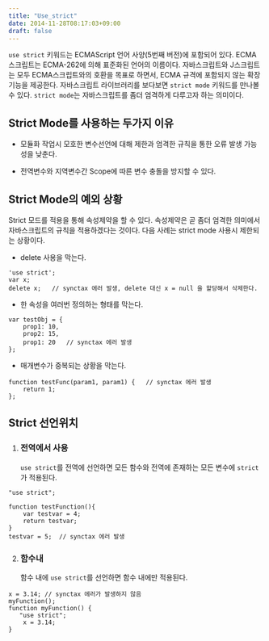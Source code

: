 ```yaml
---
title: "Use_strict"
date: 2014-11-28T08:17:03+09:00
draft: false
---
```


`use strict` 키워드는  ECMAScript 언어 사양(5번째 버전)에 포함되어 있다. ECMA스크립트는 ECMA-262에 의해 표준화된 언어의 이름이다. 자바스크립트와 J스크립트는 모두 ECMA스크립트와의 호환을 목표로 하면서, ECMA 규격에 포함되지 않는 확장 기능을 제공한다. 자바스크립트 라이브러리를 보다보면 `strict mode` 키워드를 만나볼 수 있다. `strict mode`는 자바스크립트를 좀더 엄격하게 다루고자 하는 의미이다.



## Strict Mode를 사용하는 두가지 이유 

- 모듈화 작업시 모호한 변수선언에 대해 제한과 엄격한 규칙을 통한 오류 발생 가능성을 낮춘다. 

- 전역변수와 지역변수간 Scope에 따른 변수 충돌을 방지할 수 있다.  

 

## Strict Mode의 예외 상황

Strict 모드를 적용을 통해 속성제약을 할 수 있다. 속성제약은 곧 좀더 엄격한 의미에서 자바스크립트의 규칙을 적용하겠다는 것이다. 다음 사례는 strict mode 사용시 제한되는 상황이다.

- delete 사용을 막는다.

```
'use strict';
var x;
delete x;   // synctax 에러 발생, delete 대신 x = null 을 할당해서 삭제한다.
```



- 한 속성을 여러번 정의하는 형태를 막는다.

```
var testObj = {
    prop1: 10,
    prop2: 15,
    prop1: 20   // synctax 에러 발생
};
```

- 매개변수가 중복되는 상황을 막는다.

```
function testFunc(param1, param1) {   // synctax 에러 발생
    return 1;
};
```

 

## Strict 선언위치

1. ### 전역에서 사용

   `use strict`를 전역에 선언하면 모든 함수와 전역에 존재하는 모든 변수에 `strict`가 적용된다.

```
"use strict";

function testFunction(){
    var testvar = 4;
    return testvar;
}
testvar = 5;  // synctax 에러 발생
```

2. ###  함수내

   함수 내에 `use strict`를 선언하면 함수 내에만 적용된다.

```
x = 3.14; // synctax 에러가 발생하지 않음
myFunction();
function myFunction() {
   "use strict";
    x = 3.14;
}
```

